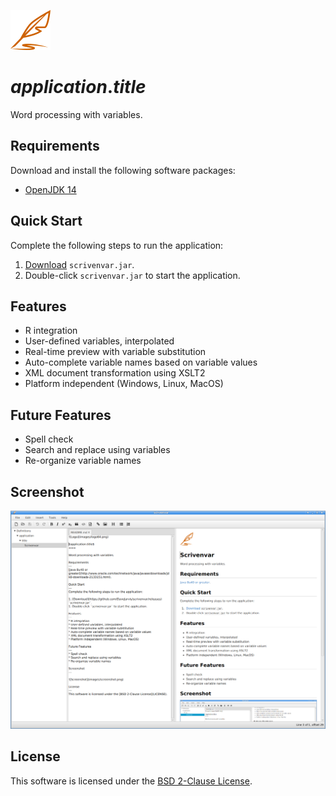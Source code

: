 ![Logo](images/logo64.png)

# $application.title$

Word processing with variables.

## Requirements

Download and install the following software packages:

* [OpenJDK 14](https://openjdk.java.net)

## Quick Start

Complete the following steps to run the application:

1. [Download](https://github.com/DaveJarvis/scrivenvar/releases) `scrivenvar.jar`.
1. Double-click `scrivenvar.jar` to start the application.

## Features

* R integration
* User-defined variables, interpolated
* Real-time preview with variable substitution
* Auto-complete variable names based on variable values
* XML document transformation using XSLT2
* Platform independent (Windows, Linux, MacOS)

## Future Features

* Spell check
* Search and replace using variables
* Re-organize variable names

## Screenshot

![Screenshot](images/screenshot.png)

## License

This software is licensed under the [BSD 2-Clause License](LICENSE.md).

